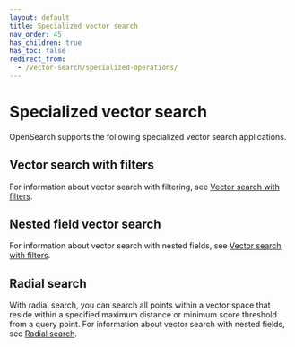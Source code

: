 ```yaml
---
layout: default
title: Specialized vector search
nav_order: 45
has_children: true
has_toc: false
redirect_from:
  - /vector-search/specialized-operations/
---
```


# Specialized vector search

OpenSearch supports the following specialized vector search applications. 

## Vector search with filters

For information about vector search with filtering, see [Vector search with filters]({{site.url}}{{site.baseurl}}/search-plugins/knn/filter-search-knn/).

## Nested field vector search

For information about vector search with nested fields, see [Vector search with filters]({{site.url}}{{site.baseurl}}/search-plugins/knn/nested-search-knn/).

## Radial search

With radial search, you can search all points within a vector space that reside within a specified maximum distance or minimum score threshold from a query point. For information about vector search with nested fields, see [Radial search]({{site.url}}{{site.baseurl}}/search-plugins/knn/radial-search-knn/).
